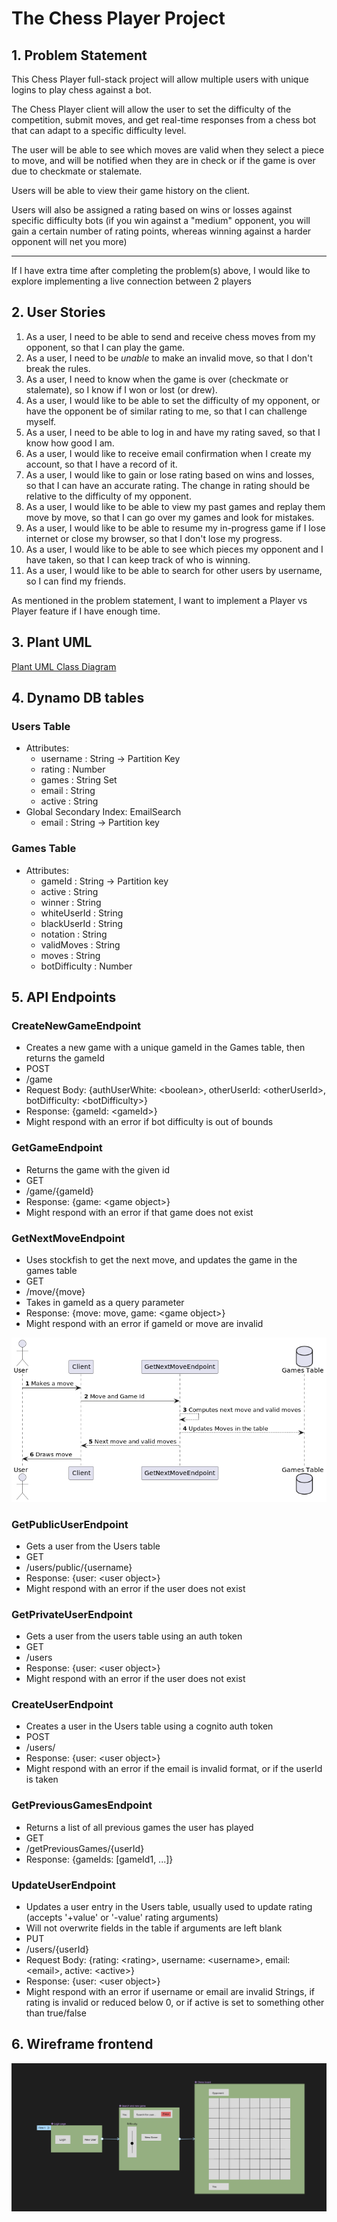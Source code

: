 # The Chess Player Project

## 1. Problem Statement

This Chess Player full-stack project will allow multiple users with unique logins to play chess against a bot.

The Chess Player client will allow the user to set the difficulty of the competition, submit moves, and get real-time responses from a chess bot that can adapt to a specific difficulty level.

The user will be able to see which moves are valid when they select a piece to move, and will be notified when they are in check or if the game is over due to checkmate or stalemate.

Users will be able to view their game history on the client.

Users will also be assigned a rating based on wins or losses against specific difficulty bots (if you win against a "medium" opponent, you will gain a certain number of rating points, whereas winning against a harder opponent will net you more)

---
If I have extra time after completing the problem(s) above, I would like to explore implementing a live connection between 2 players

## 2. User Stories

1. As a user, I need to be able to send and receive chess moves from my opponent, so that I can play the game.
2. As a user, I need to be *unable* to make an invalid move, so that I don't break the rules. 
3. As a user, I need to know when the game is over (checkmate or stalemate), so I know if I won or lost (or drew). 
4. As a user, I would like to be able to set the difficulty of my opponent, or have the opponent be of similar rating to me, so that I can challenge myself.
5. As a user, I need to be able to log in and have my rating saved, so that I know how good I am.
6. As a user, I would like to receive email confirmation when I create my account, so that I have a record of it.
7. As a user, I would like to gain or lose rating based on wins and losses, so that I can have an accurate rating. The change in rating should be relative to the difficulty of my opponent.
8. As a user, I would like to be able to view my past games and replay them move by move, so that I can go over my games and look for mistakes. 
9. As a user, I would like to be able to resume my in-progress game if I lose internet or close my browser, so that I don't lose my progress.
10. As a user, I would like to be able to see which pieces my opponent and I have taken, so that I can keep track of who is winning.
11. As a user, I would like to be able to search for other users by username, so I can find my friends.

As mentioned in the problem statement, I want to implement a Player vs Player feature if I have enough time.

## 3. Plant UML

[Plant UML Class Diagram](./ChessCD.puml)

## 4. Dynamo DB tables

### Users Table
* Attributes:
  * username : String -> Partition Key
  * rating : Number
  * games : String Set
  * email : String
  * active : String
* Global Secondary Index: EmailSearch
  * email : String -> Partition key

### Games Table
* Attributes:
  * gameId : String -> Partition key
  * active : String
  * winner : String
  * whiteUserId : String
  * blackUserId : String
  * notation : String
  * validMoves : String
  * moves : String
  * botDifficulty : Number

## 5. API Endpoints

### CreateNewGameEndpoint
* Creates a new game with a unique gameId in the Games table, then returns the gameId
* POST
* /game
* Request Body: {authUserWhite: \<boolean>, otherUserId: \<otherUserId>, botDifficulty: \<botDifficulty>}
* Response: {gameId: \<gameId>}
* Might respond with an error if bot difficulty is out of bounds

### GetGameEndpoint
* Returns the game with the given id
* GET
* /game/{gameId}
* Response: {game: \<game object>}
* Might respond with an error if that game does not exist

### GetNextMoveEndpoint
* Uses stockfish to get the next move, and updates the game in the games table
* GET
* /move/{move}
* Takes in gameId as a query parameter
* Response: {move: move, game: \<game object>}
* Might respond with an error if gameId or move are invalid

![](GetNextMoveSD.png)

### GetPublicUserEndpoint
* Gets a user from the Users table
* GET
* /users/public/{username}
* Response: {user: \<user object>}
* Might respond with an error if the user does not exist

### GetPrivateUserEndpoint
* Gets a user from the users table using an auth token
* GET
* /users
* Response: {user: \<user object>}
* Might respond with an error if the user does not exist

### CreateUserEndpoint
* Creates a user in the Users table using a cognito auth token
* POST
* /users/
* Response: {user: \<user object>}
* Might respond with an error if the email is invalid format, or if the userId is taken

### GetPreviousGamesEndpoint
* Returns a list of all previous games the user has played
* GET
* /getPreviousGames/{userId}
* Response: {gameIds: [gameId1, ...]}

### UpdateUserEndpoint
* Updates a user entry in the Users table, usually used to update rating (accepts '+value' or '-value' rating arguments)
* Will not overwrite fields in the table if arguments are left blank
* PUT
* /users/{userId}
* Request Body: {rating: \<rating>, username: \<username>, email: \<email>, active: \<active>}
* Response: {user: \<user object>}
* Might respond with an error if username or email are invalid Strings, if rating is invalid or reduced below 0, or if active is set to something other than true/false

## 6. Wireframe frontend

![](wireframe.png)
